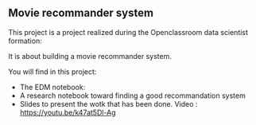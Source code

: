 ## Movie recommander system
This project is a project realized during the Openclassroom data scientist formation: 

It is about building a movie recommander system.

You will find in this project:
  - The EDM notebook:
  - A research notebook toward finding a good recommandation system
  - Slides to present the wotk that has been done. Video : https://youtu.be/k47at5Dl-Ag



